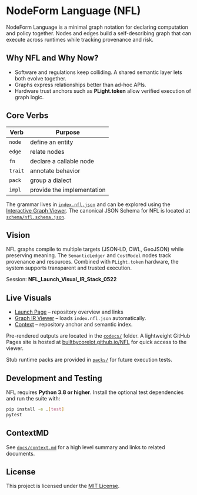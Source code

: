 # NodeForm Language (NFL)

NodeForm Language is a minimal graph notation for declaring computation and policy together. Nodes and edges build a self-describing graph that can execute across runtimes while tracking provenance and risk.

## Why NFL and Why Now?

* Software and regulations keep colliding. A shared semantic layer lets both evolve together.
* Graphs express relationships better than ad-hoc APIs.
* Hardware trust anchors such as **PLight.token** allow verified execution of graph logic.

## Core Verbs

| Verb | Purpose |
|------|---------|
| `node` | define an entity |
| `edge` | relate nodes |
| `fn`   | declare a callable node |
| `trait` | annotate behavior |
| `pack` | group a dialect |
| `impl` | provide the implementation |

The grammar lives in [`index.nfl.json`](index.nfl.json) and can be explored using the [Interactive Graph Viewer](visualizer.html).
The canonical JSON Schema for NFL is located at [`schema/nfl.schema.json`](schema/nfl.schema.json).

## Vision

NFL graphs compile to multiple targets (JSON‑LD, OWL, GeoJSON) while preserving meaning. The `SemanticLedger` and `CostModel` nodes track provenance and resources. Combined with `PLight.token` hardware, the system supports transparent and trusted execution.

Session: **NFL_Launch_Visual_IR_Stack_0522**

## Live Visuals

* [Launch Page](index.html) – repository overview and links
* [Graph IR Viewer](visualizer.html) – loads `index.nfl.json` automatically.
* [Context](docs/context.md) – repository anchor and semantic index.

Pre-rendered outputs are located in the [`codecs/`](codecs/) folder. A lightweight GitHub Pages site is hosted at [builtbycorelot.github.io/NFL](https://builtbycorelot.github.io/NFL) for quick access to the viewer.

Stub runtime packs are provided in [`packs/`](packs/) for future execution tests.

## Development and Testing

NFL requires **Python&nbsp;3.8 or higher**. Install the optional test dependencies and run the suite with:

```bash
pip install -e .[test]
pytest
```

## ContextMD

See [`docs/context.md`](docs/context.md) for a high level summary and links to related documents.

## License

This project is licensed under the [MIT License](LICENSE).
